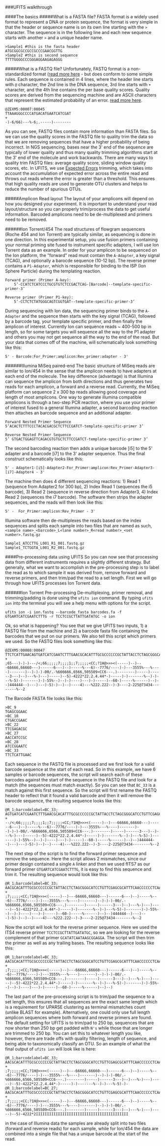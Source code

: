 ###UFITS walkthrough

####The basics
#####What is a FASTA file?
FASTA format is a widely used format to represent a DNA or protein sequence, the format is very simple in that the header or sequence name is on its own line starting with the `>` character.  The sequence is in the following line and each new sequence starts with another `>` and a unique header name.
```
>Sample1 #this is the fasta header
ATGCGGCGCCGCCGCCCGAACGGTTG
>Sample2 #this is second sequence
TTTTGGGGCCCGGGAGGAAGAGAGGG
```

#####What is a FASTQ file?
Unfortunately, FASTQ format is a non-standardized format ([read more here](http://drive5.com/usearch/manual/fastq_files.html) - but does conform to some simple rules.  Each sequence is contained in 4 lines, where the header line starts with `@` character, the 2nd line is the DNA sequence, 3rd line starts with `+` character, and the 4th line contains the per base quality scores.  Quality scores are derived from the sequencing machine and are ASCII characters that represent the estimated probability of an error.  [read more here](http://drive5.com/usearch/manual/quality_score.html).
```
@ZEXM5:00007:00045
TTAAAGGGCCCCATGACATGAATCATCGAT
+
-)-6/66)---%-6;.-----)--------
```
As you can see, FASTQ files contain more information than FASTA files.  So we can use the quality scores in the FASTQ file to quality trim the data so that we are removing sequences that have a higher probability of being incorrect.  In NGS sequencing, bases near the 3' end of the sequence are typically of lower quality and thus many quality trimming algorithms start at the 3' end of the molecule and work backwards.  There are many ways to quality trim FASTQ files: average quality score, sliding window quality scores, etc.  In UFITS, we use [Expected Errors](http://drive5.com/usearch/manual/exp_errs.html) trimming, which takes into account the accumulation of expected error across the entire read and throws out reads where the error is greater than a threshold.  This ensures that high quality reads are used to generate OTU clusters and helps to reduce the number of spurious OTUs.

#####Amplicon Read layout
The layout of your amplicons will depend on how you designed your experiment.  It is important to understand your read layout/structure so you can properly trim/process the data to get useful information.  Barcoded amplicons need to be de-multiplexed and primers need to be removed.

######Ion Torrent/454
The read structures of flowgram sequencers (Roche 454 and Ion Torrent) are typically similar, as sequencing is done in one direction.  In this experimental setup, you use fusion primers containing your normal priming site fused to instrument specific adapters, I will use Ion Torrent data as an example.  In order for your amplicon to be sequenced on the Ion platform, the "forward" read must contain the `A-Adapter`, a key signal (TCAG), and optionally a barocde sequence (10-12 bp).  The reverse primer contains a `P1-Adapter`, which is responsible for binding to the ISP (Ion Sphere Particle) during the templating reaction.  
```
Forward primer (Primer A-key):
    5’-CCATCTCATCCCTGCGTGTCTCCGACTCAG-[Barcode]--template-specific-primer-3’
    
Reverse primer (Primer P1-key):
    5’-CCTCTCTATGGGCAGTCGGTGAT--template-specific-primer-3’
```
During sequencing with Ion data, the sequencing primer binds to the `A-Adapter` and the sequence then starts with the key signal (TCAG), followed by a barcode tag, your template specific primer, and then finally the amplicon of interest.  Currently Ion can sequence reads ~ 400-500 bp in length, so for some targets you will sequence all the way to the P1 adapter and others you may not get sequence all the way to the end of the read.  But your data that comes off of the machine, will schematically look something like this:
```
5' - Barcode:For_Primer:amplicon:Rev_primer:adapter - 3'
```
######Illumina MiSeq paired-end
The basic structure of MiSeq reads are similar to Ion/454 in the sense that the amplicon needs to have adapters at each end of the molecule.  The key difference (advantage) is that Illumina can sequence the amplicon from both directions and thus generates two reads for each amplicon, a forward and a reverse read.  Currently, the MiSeq platform can sequence 2 x 300 bp reads allowing good coverage and length of most amplicons.  One way to generate illumina compatible amplicons is through a two-step PCR reaction, where you use your primer of interest fused to a general Illumina adapter, a second barcoding reaction then attaches an barcode sequence and an additional adapter.
```
Forward Nested Primer Sequence
5’ACACTCTTTCCCTACACGACGCTCTTCCGATCT-template-specific-primer 3’

Reverse Nested Primer Sequence  
5’ GTGACTGGAGTTCAGACGTGTGCTCTTCCGATCT-template-specific-primer 3’
```
The second barcoding reaction then adds a unique barcode [i5] to the 5' adapter and a barcode [i7] to the 3' adapter sequence.  Thus the final construct schematically looks like this:
```
5' - Adapter1-[i5]-Adapter2-For_Primer:amplicon:Rev_Primer-Adapter3-[i7]-Adapter4 - 3'
```
The machine then does 4 different sequencing reactions: 1) Read 1 (sequence from Adapter2 for 300 bp), 2) Index Read 1 (sequences the i5 barcode), 3) Read 2 (sequence in reverse direction from Adapter3, 4) Index Read 2 (sequences the i7 barcode).  The software then strips the adapter sequences, and the reads will then look like this:
```
5' -  For_Primer:amplicon:Rev_Primer - 3'
```
Illumina software then de-multiplexes the reads based on the index sequences and splits each sample into two files that are named as such, `<sample name>_<barcode>_L<lane number>_R<read number>_<set number>.fastq.gz`
```
Sample1_ATCCTTG_L001_R1_001.fastq.gz
Sample1_TCTGGTA_L001_R2_001.fastq.gz
``` 

####Pre-processing data using UFITS
So you can now see that processing data from different instruments requires a slightly different strategy.  But generally, what we want to accomplish in the pre-processing step is to label the read as to which sample it was derived from, remove forward and reverse primers, and then trim/pad the read to a set length.  First we will go through how UFITS processes Ion Torrent data.

######Ion Torrent Pre-processing
De-multiplexing, primer removal, and trimming/padding is done using the `ufits ion` command.  By typing `ufits ion` into the terminal you will see a help menu with options for the script.
```
ufits ion -i ion.fastq --barcode_fasta barcodes.fa -f GTGARTCATCGAATCTTTG -r TCCTCCGCTTATTGATATGC -o ion
```
Ok, so what is happening?  You see that we give UFITS two inputs, 1) a FASTQ file from the machine and 2) a barcode fasta file containing the barcodes that we put on our primers. We also tell this script which primers we used. 
So the FASTQ files look something like this:
```
@ZEXM5:00008:00047
TTCTCATTGAACAGTGATCATCGAATCTTTGAACGCACATTTGCGCCCCCCGCTATTACCTCTAGCGGGCATCCTGTTCGAGCGCATTTCAACCCCCCTCAAAGCCCCCCAGCTTGGTGTTGGGGCCCCTACGGCTCTGCCCGTTAAGGCCCCCCCTGAAAAACGAAAGGTGGCGGGGCGCTTCGACTACGGCGTCCCGATCGCCAGTTCAAGGGGCCACTTATACTTCGCCTAGGGGAGGCCTTCCCGGCGATCCAACCCCCCCCGCCTTAAAACAACCACATCTTTAACCCCAAAGGGTTGACCCTCGGAAGTCAGGTAGGAATACCCCGCTGAAACTTAAAGCATATCAACTAAGCGGAGGAATCCACCGACTGGCCCCATAAGAGAGGCCTGAGACTGCCAAGGCACACAGGGGATG
+
;65---)-)-)---/<;66;;;;;7;;;;1;;7;;;;;<CC;?1H@>>><(-----)--)---66666,66660---)------6---)--)-----%---6)--7776/----)-)---3555%---%----)-------)--)-)-)-00/.-%666666,6566,505509<CC6---.)--------)-----)------3---)--)---%-)---)-----)--5)-4222*22.2.4.44*-)-----)-)-------%--)-)---%-5)-)-------)-)-55%--)--)-)----)---)-)-----)--60-)-----%------)--)--)444444--)---)---)-5)-)--)--)----4)---%222.222--)-3----2-225@73434--------%--2
```
The Barcode FASTA file looks like this:
```
>BC_9
TGAGCGGAAC
>BC_10
CTGACCGAAC
>BC_22
TTCGAGACGC
>BC_27
AACCATCCGC
>BC_28
ATCCGGAATC
>BC_33
TTCTCATTGAAC
```
Each sequence in the FASTQ file is processed and we first look for a valid barcode sequence at the start of each read.  So in this example, we have 6 samples or barcode sequences, the script will search each of these barcodes against the start of the sequence in the FASTQ file and look for a match (the sequences must match exactly).  So you can see that `BC_33` is a match against this first sequence.  So the script will first rename the FASTQ header to reflect that it found a valid barcode and then it will remove the barocde sequence, the resulting sequence looks like this:
```
@R_1;barcodelabel=BC_33;
AGTGATCATCGAATCTTTGAACGCACATTTGCGCCCCCCGCTATTACCTCTAGCGGGCATCCTGTTCGAGCGCATTTCAACCCCCCTCAAAGCCCCCCAGCTTGGTGTTGGGGCCCCTACGGCTCTGCCCGTTAAGGCCCCCCCTGAAAAACGAAAGGTGGCGGGGCGCTTCGACTACGGCGTCCCGATCGCCAGTTCAAGGGGCCACTTATACTTCGCCTAGGGGAGGCCTTCCCGGCGATCCAACCCCCCCCGCCTTAAAACAACCACATCTTTAACCCCAAAGGGTTGACCCTCGGAAGTCAGGTAGGAATACCCCGCTGAAACTTAAAGCATATCAACTAAGCGGAGGAATCCACCGACTGGCCCCATAAGAGAGGCCTGAGACTGCCAAGGCACACAGGGGATG
+
--/<;66;;;;;7;;;;1;;7;;;;;<CC;?1H@>>><(-----)--)---66666,66660---)------6---)--)-----%---6)--7776/----)-)---3555%---%----)-------)--)-)-)-00/.-%666666,6566,505509<CC6---.)--------)-----)------3---)--)---%-)---)-----)--5)-4222*22.2.4.44*-)-----)-)-------%--)-)---%-5)-)-------)-)-55%--)--)-)----)---)-)-----)--60-)-----%------)--)--)444444--)---)---)-5)-)--)--)----4)---%222.222--)-3----2-225@73434--------%--2
```
The next step of the script is to find the forward primer sequence and remove the sequence.  Here the script allows 2 mismatches, since our primer design contained a single `A` linker and then we used fITS7 as our forward primer `GTGARTCATCGAATCTTTG`, it is easy to find this sequence and trim it.  The resulting sequence would look like this:
```
@R_1;barcodelabel=BC_33;
AACGCACATTTGCGCCCCCCGCTATTACCTCTAGCGGGCATCCTGTTCGAGCGCATTTCAACCCCCCTCAAAGCCCCCCAGCTTGGTGTTGGGGCCCCTACGGCTCTGCCCGTTAAGGCCCCCCCTGAAAAACGAAAGGTGGCGGGGCGCTTCGACTACGGCGTCCCGATCGCCAGTTCAAGGGGCCACTTATACTTCGCCTAGGGGAGGCCTTCCCGGCGATCCAACCCCCCCCGCCTTAAAACAACCACATCTTTAACCCCAAAGGGTTGACCCTCGGAAGTCAGGTAGGAATACCCCGCTGAAACTTAAA<b>GCATATCAACTAAGCGGAGGA</b>ATCCACCGACTGGCCCCATAAGAGAGGCCTGAGACTGCCAAGGCACACAGGGGATG
+
;7;;;;;<CC;?1H@>>><(-----)--)---66666,66660---)------6---)--)-----%---6)--7776/----)-)---3555%---%----)-------)--)-)-)-00/.-%666666,6566,505509<CC6---.)--------)-----)------3---)--)---%-)---)-----)--5)-4222*22.2.4.44*-)-----)-)-------%--)-)---%-5)-)-------)-)-55%--)--)-)----)---)-)-----)--60-)-----%------)--)--)444444--)---)---)-5)-)--)--)----4)---%222.222--)-3----2-225@73434--------%--2
```

Now the script will look for the reverse primer sequence.  Here we used the ITS4 reverse primer `TCCTCCGCTTATTGATATGC`, so we are looking for the reverse complement of that primer `GCATATCAATAAGCGGAGGA`.  The script will then trim the primer as well as any trailing bases.  The resulting sequence looks like this:
```
@R_1;barcodelabel=BC_33;
AACGCACATTTGCGCCCCCCGCTATTACCTCTAGCGGGCATCCTGTTCGAGCGCATTTCAACCCCCCTCAAAGCCCCCCAGCTTGGTGTTGGGGCCCCTACGGCTCTGCCCGTTAAGGCCCCCCCTGAAAAACGAAAGGTGGCGGGGCGCTTCGACTACGGCGTCCCGATCGCCAGTTCAAGGGGCCACTTATACTTCGCCTAGGGGAGGCCTTCCCGGCGATCCAACCCCCCCCGCCTTAAAACAACCACATCTTTAACCCCAAAGGGTTGACCCTCGGAAGTCAGGTAGGAATACCCCGCTGAAACTTAAA
+
;7;;;;;<CC;?1H@>>><(-----)--)---66666,66660---)------6---)--)-----%---6)--7776/----)-)---3555%---%----)-------)--)-)-)-00/.-%666666,6566,505509<CC6---.)--------)-----)------3---)--)---%-)---)-----)--5)-4222*22.2.4.44*-)-----)-)-------%--)-)---%-5)-)-------)-)-55%--)--)-)----)---)-)-----)--60-)-----%------)--)--)
```
The last part of the pre-processing script is to trim/pad the sequence to a set length, this ensures that all sequences are the exact same length which is a requirement for UPARSE clustering as terminal mismatches count (unlike BLAST for example).  Alternatively, one could only use full length amplicon sequences where both forward and reverse primers are found.  The default setting for UFITS is to trim/pad to 250 bp, sequences that are now shorter than 250 bp get padded with `N's` while those that are longer are trimmed to 250 bp.  You can set this to whatever length you like, however, there are trade offs with quality filtering, length of sequence, and being able to taxonomically classify an OTU.  So an example of what the final output of `ufits ion` will look like is here:
```
@R_1;barcodelabel=BC_33;
AACGCACATTTGCGCCCCCCGCTATTACCTCTAGCGGGCATCCTGTTCGAGCGCATTTCAACCCCCCTCAAAGCCCCCCAGCTTGGTGTTGGGGCCCCTACGGCTCTGCCCGTTAAGGCCCCCCCTGAAAAACGAAAGGTGGCGGGGCGCTTCGACTACGGCGTCCCGATCGCCAGTTCAAGGGGCCACTTATACTTCGCCTAGGGGAGGCCTTCCCGGCGATCCAACCCCCCCCGCCTTAAAACAACCA
+
;7;;;;;<CC;?1H@>>><(-----)--)---66666,66660---)------6---)--)-----%---6)--7776/----)-)---3555%---%----)-------)--)-)-)-00/.-%666666,6566,505509<CC6---.)--------)-----)------3---)--)---%-)---)-----)--5)-4222*22.2.4.44*-)-----)-)-------%--)-)---%-5)-)-
@R_1;barcodelabel=BC_27;
AACGCACATTTGCGCCCCCCGCTATTACCTCTAGCGGGCATCCTGTTCGAGCGCATTTCAACCCCCCTCAAAGCCCCCCAGCTTGGTGTTGGGGCCCCTACGGCTCTGCCCGTTAAGGCCCCCCCTGAAAAACGAAAGGTGGCGGGGCGCTTCGACTACGGCGTCCCGATCGCCGATCCAACCCCCCCATCCCCCGCTGAAACTTAAANNNNNNNNNNNNNNNNNNNNNNNNNNNNNNNNNNNNNNNNNN
+
;7;;;;;<CC;?1H@>>><(-----)--)---66666,66660---)------6---)--)-----%---6)--7776/----)-)---3555%---%----)-------)--)-)-)-00/.-%666666,6566,505509<CC6---.)--------)-----)------3---)--)---%-)---)-----)--5)-4222*2IIIIIIIIIIIIIIIIIIIIIIIIIIIIIIIIIIIIIIIIII
```



 in the case of Illumina data the samples are already split into two files (forward and reverse reads) for each sample, while for Ion/454 the data are combined into a single file that has a unique barcode at the start of the read.  

